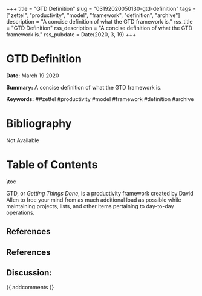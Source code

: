 +++
title = "GTD Definition"
slug = "03192020050130-gtd-definition"
tags = ["zettel", "productivity", "model", "framework", "definition", "archive"]
description = "A concise definition of what the GTD framework is."
rss_title = "GTD Definition"
rss_description = "A concise definition of what the GTD framework is."
rss_pubdate = Date(2020, 3, 19)
+++



GTD Definition
=========

**Date:** March 19 2020

**Summary:** A concise definition of what the GTD framework is.

**Keywords:** ##zettel #productivity #model #framework #definition #archive

Bibliography
==========

Not Available

Table of Contents
=========

\toc

GTD, or *Getting Things Done*, is a productivity framework created by David Allen to free your mind from as much additional load as possible while maintaining projects, lists, and other items pertaining to day-to-day operations. 

## References

## References
## Discussion: 

{{ addcomments }}
